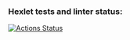 ### Hexlet tests and linter status:
[![Actions Status](https://github.com/unbulanov/frontend-project-44/workflows/hexlet-check/badge.svg)](https://github.com/unbulanov/frontend-project-44/actions)